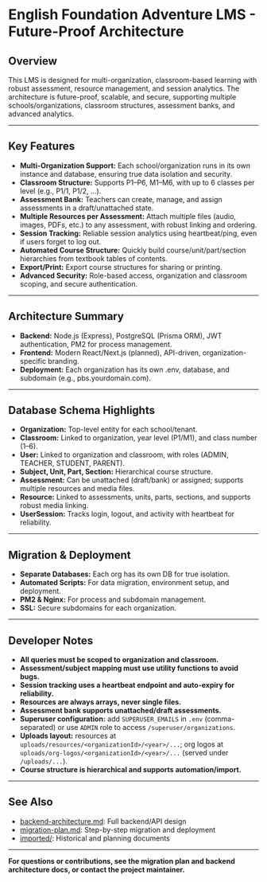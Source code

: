 # English Foundation Adventure LMS - Future-Proof Architecture

## Overview
This LMS is designed for multi-organization, classroom-based learning with robust assessment, resource management, and session analytics. The architecture is future-proof, scalable, and secure, supporting multiple schools/organizations, classroom structures, assessment banks, and advanced analytics.

---

## Key Features
- **Multi-Organization Support:** Each school/organization runs in its own instance and database, ensuring true data isolation and security.
- **Classroom Structure:** Supports P1–P6, M1–M6, with up to 6 classes per level (e.g., P1/1, P1/2, ...).
- **Assessment Bank:** Teachers can create, manage, and assign assessments in a draft/unattached state.
- **Multiple Resources per Assessment:** Attach multiple files (audio, images, PDFs, etc.) to any assessment, with robust linking and ordering.
- **Session Tracking:** Reliable session analytics using heartbeat/ping, even if users forget to log out.
- **Automated Course Structure:** Quickly build course/unit/part/section hierarchies from textbook tables of contents.
- **Export/Print:** Export course structures for sharing or printing.
- **Advanced Security:** Role-based access, organization and classroom scoping, and secure authentication.

---

## Architecture Summary
- **Backend:** Node.js (Express), PostgreSQL (Prisma ORM), JWT authentication, PM2 for process management.
- **Frontend:** Modern React/Next.js (planned), API-driven, organization-specific branding.
- **Deployment:** Each organization has its own .env, database, and subdomain (e.g., pbs.yourdomain.com).

---

## Database Schema Highlights
- **Organization:** Top-level entity for each school/tenant.
- **Classroom:** Linked to organization, year level (P1/M1), and class number (1–6).
- **User:** Linked to organization and classroom, with roles (ADMIN, TEACHER, STUDENT, PARENT).
- **Subject, Unit, Part, Section:** Hierarchical course structure.
- **Assessment:** Can be unattached (draft/bank) or assigned; supports multiple resources and media files.
- **Resource:** Linked to assessments, units, parts, sections, and supports robust media linking.
- **UserSession:** Tracks login, logout, and activity with heartbeat for reliability.

---

## Migration & Deployment
- **Separate Databases:** Each org has its own DB for true isolation.
- **Automated Scripts:** For data migration, environment setup, and deployment.
- **PM2 & Nginx:** For process and subdomain management.
- **SSL:** Secure subdomains for each organization.

---

## Developer Notes
- **All queries must be scoped to organization and classroom.**
- **Assessment/subject mapping must use utility functions to avoid bugs.**
- **Session tracking uses a heartbeat endpoint and auto-expiry for reliability.**
- **Resources are always arrays, never single files.**
- **Assessment bank supports unattached/draft assessments.**
- **Superuser configuration:** add `SUPERUSER_EMAILS` in `.env` (comma-separated) or use `ADMIN` role to access `/superuser/organizations`.
- **Uploads layout:** resources at `uploads/resources/<organizationId>/<year>/...`; org logos at `uploads/org-logos/<organizationId>/<year>/...` (served under `/uploads/...`).
- **Course structure is hierarchical and supports automation/import.**

---

## See Also
- [backend-architecture.md](./backend-architecture.md): Full backend/API design
- [migration-plan.md](./migration-plan.md): Step-by-step migration and deployment
- [imported/](./imported/): Historical and planning documents

---

**For questions or contributions, see the migration plan and backend architecture docs, or contact the project maintainer.** 